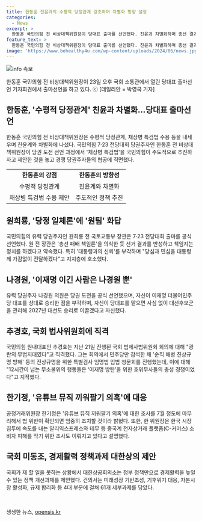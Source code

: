 ```yaml
---
title: 한동훈 친윤과의 수평적 당정관계 강조하며 차별화 방향 설정
categories:
  - News
excerpt: >
  한동훈 국민의힘 전 비상대책위원장이 당대표 출마를 선언했다. 친윤과 차별화하며 총선 결과를 반성하고 국민의 시선에 맞추겠다는 강력한 의지를 밝힘. 나경원은 특검수용론에 반대의견을 제시하며, 원희룡은 당정 일체론을 표방하며 출마를 선언했고, 추경호는 유튜브 뮤직 끼워팔기 의혹에 대한 조사를 발표함. 국회의 무정책 상황에 대한 대한상의의 정책 개선과제도 공개되었다.
feature_text: >
  한동훈 국민의힘 전 비상대책위원장이 당대표 출마를 선언했다. 친윤과 차별화하며 총선 결과를 반성하고 국민의 시선에 맞추겠다는 강력한 의지를 밝힘. 나경원은 특검수용론에 반대의견을 제시하며, 원희룡은 당정 일체론을 표방하며 출마를 선언했고, 추경호는 유튜브 뮤직 끼워팔기 의혹에 대한 조사를 발표함. 국회의 무정책 상황에 대한 대한상의의 정책 개선과제도 공개되었다.
image: 'https://www.behealthy4u.com/wp-content/uploads/2024/06/news.jpg'
---
```


<p><img src="https://www.behealthy4u.com/wp-content/uploads/2024/06/news.jpg" alt="info 속보" /></p>

<p data-ke-size="size16">한동훈 국민의힘 전 비상대책위원장이 23일 오후 국회 소통관에서 열린 당대표 출마선언 기자회견에서 출마선언을 하고 있다. ⓒ [데일리안 = 박영국 기자]</p>

<h2 data-ke-size="size26">한동훈, '수평적 당정관계' 친윤과 차별화…당대표 출마선언</h2>

<p data-ke-size="size16">한동훈 국민의힘 전 비상대책위원장은 수평적 당정관계, 채상병 특검법 수용 등을 내세우며 친윤계와 차별화에 나섰다. 국민의힘 7·23 전당대회 당권주자인 한동훈 전 비상대책위원장이 당권 도전 선언 과정에서 '채상병 특검법'을 국민의힘이 주도적으로 추진하자고 제안한 것을 놓고 경쟁 당권주자들의 협공에 직면했다.</p>

<table>
  <tr>
    <td style="text-align: center; height: 17px;"><b>한동훈의 강점</b></td>
    <td style="text-align: center; height: 17px;"><b>한동훈의 방향성</b></td>
  </tr>
  <tr>
    <td style="text-align: center; height: 17px;">수평적 당정관계</td>
    <td style="text-align: center; height: 17px;">친윤계와 차별화</td>
  </tr>
  <tr>
    <td style="text-align: center; height: 17px;">채상병 특검법 수용 제안</td>
    <td style="text-align: center; height: 17px;">주도적인 정책 추진</td>
  </tr>
</table>

<h2 data-ke-size="size26">원희룡, '당정 일체론'에 '원팀' 화답</h2>

<p data-ke-size="size16">국민의힘의 유력 당권주자인 원희룡 전 국토교통부 장관은 7·23 전당대회 출마를 공식 선언했다. 원 전 장관은 '총선 패배 책임론'을 의식한 듯 선거 결과를 반성하고 책임지는 정치를 하겠다고 약속했다. 특히 '대통령과의 신뢰'를 부각하며 "당심과 민심을 대통령께 가감없이 전달하겠다"고 지지층에 호소했다.</p>

<h2 data-ke-size="size26">나경원, '이재명 이긴 사람은 나경원 뿐'</h2>

<p data-ke-size="size16">유력 당권주자 나경원 의원은 당권 도전을 공식 선언했으며, 자신이 이재명 더불어민주당 대표를 상대로 승리한 점을 부각하며, 자신이 당대표를 맡으면 사심 없이 대선후보군을 관리해 2027년 대선도 승리로 이끌겠다고 자신했다.</p>

<h2 data-ke-size="size26">추경호, 국회 법사위원회에 직격</h2>

<p data-ke-size="size16">국민의힘 원내대표인 추경호는 지난 21일 진행된 국회 법제사법위원회 회의에 대해 "광란의 무법지대였다"고 직격했다. 그는 회의에서 민주당만 참석한 채 '순직 해병 진상규명 방해' 등의 진상규명을 위한 특별검사 임명법 입법 청문회를 진행했는데, 이에 대해 "12시간이 넘는 무소불위의 행동들은 ‘이재명 방탄’을 위한 호위무사들의 충성 경쟁이었다"고 지적했다.</p>

<h2 data-ke-size="size26">한기정, '유튜브 뮤직 끼워팔기 의혹'에 대응</h2>

<p data-ke-size="size16">공정거래위원장 한기정은 '유튜브 뮤직 끼워팔기 의혹'에 대한 조사를 7월 정도에 마무리해서 법 위반이 확인되면 엄중히 조치할 것이라 밝혔다. 또한, 한 위원장은 한국 시장 침투에 속도를 내는 알리익스프레스와 테무 등 중국계 전자상거래 플랫폼(C-커머스) 소비자 피해를 막기 위한 조사도 이뤄지고 있다고 설명했다.</p>

<h2 data-ke-size="size26">국회 미동조, 경제활력 정책과제 대한상의 제안</h2>

<p data-ke-size="size16">국회가 제 할 일을 못하는 상황에서 대한상공회의소는 정부 정책만으로 경제활력을 높일 수 있는 정책 개선과제를 제안했다. 건의서는 미래성장 기반조성, 기후위기 대응, 자본시장 활성화, 규제 합리화 등 4대 부문에 걸쳐 61개 세부과제를 담았다.</p>

<p data-ke-size="size16">&nbsp;</p>
생생한 뉴스, <a href="https://opensis.kr" rel="dofollow">opensis.kr</a>


